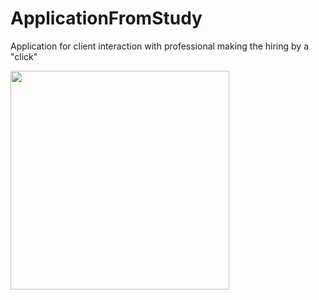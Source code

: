 # ApplicationFromStudy

Application for client interaction with professional making the hiring by a "click"

<img src='./src/assets/imagen1.png' width='350'/>
